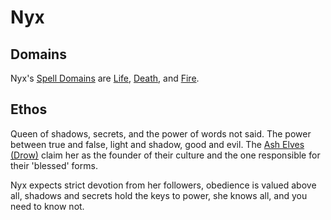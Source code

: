 # Nyx

## Domains

Nyx's [Spell Domains](../../../Magic/Spells/Spell%20Domains/{Spell%20Domains}.md) are [Life](../../../Magic/Spells/Spell%20Domains/Life.md), [Death](../../../Magic/Spells/Spell%20Domains/Death.md), and [Fire](../../../Magic/Spells/Spell%20Domains/Fire.md).

## Ethos

Queen of shadows, secrets, and the power of words not said. The power between true and false, light and shadow, good and evil. The [Ash Elves (Drow)](../../../Player%20Characters/Ancenstries/The%20People%20of%20Mithrinia/Elves.md#Ash%20Elf%20(Drow)) claim her as the founder of their culture and the one responsible for their 'blessed' forms.

Nyx expects strict devotion from her followers, obedience is valued above all, shadows and secrets hold the keys to power, she knows all, and you need to know not.
